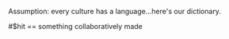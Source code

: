 Assumption: every culture has a language...here's our dictionary.

#$hit == something collaboratively made
